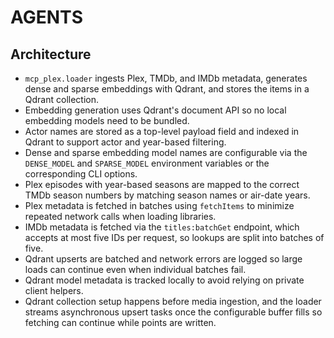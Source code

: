 # AGENTS

## Architecture
- `mcp_plex.loader` ingests Plex, TMDb, and IMDb metadata, generates dense and sparse embeddings with Qdrant, and stores the items in a Qdrant collection.
- Embedding generation uses Qdrant's document API so no local embedding models need to be bundled.
- Actor names are stored as a top-level payload field and indexed in Qdrant to support actor and year-based filtering.
- Dense and sparse embedding model names are configurable via the `DENSE_MODEL` and `SPARSE_MODEL` environment variables or the corresponding CLI options.
- Plex episodes with year-based seasons are mapped to the correct TMDb season numbers by matching season names or air-date years.
- Plex metadata is fetched in batches using `fetchItems` to minimize repeated network calls when loading libraries.
- IMDb metadata is fetched via the `titles:batchGet` endpoint, which accepts at most five IDs per request, so lookups are split into batches of five.
- Qdrant upserts are batched and network errors are logged so large loads can continue even when individual batches fail.
- Qdrant model metadata is tracked locally to avoid relying on private client helpers.
- Qdrant collection setup happens before media ingestion, and the loader streams asynchronous upsert tasks once the configurable buffer fills so fetching can continue while points are written.

